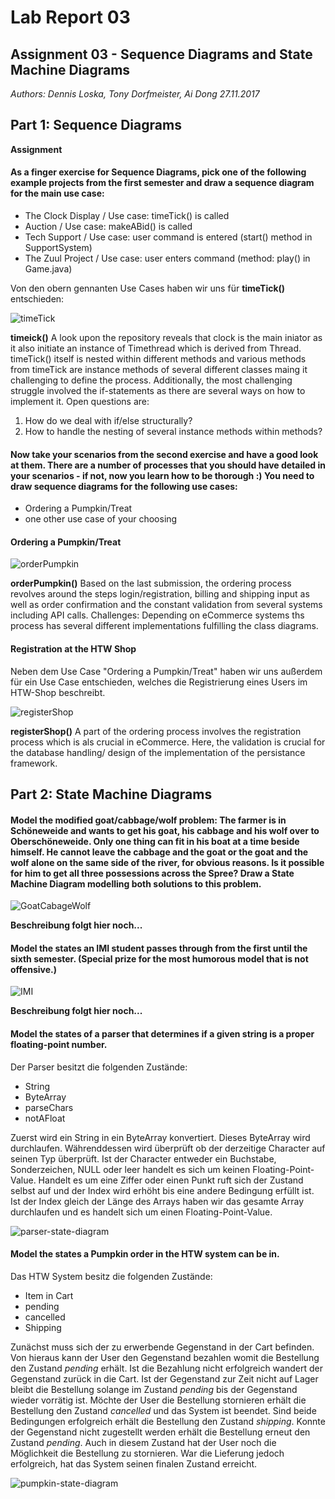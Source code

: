 # Lab Report 03
## Assignment 03 - Sequence Diagrams and State Machine Diagrams
_Authors: Dennis Loska, Tony Dorfmeister, Ai Dong 27.11.2017_

## Part 1: Sequence Diagrams
**Assignment**

#### As a finger exercise for Sequence Diagrams, pick one of the following example projects from the first semester and draw a sequence diagram for the main use case:

 - The Clock Display / Use case: timeTick() is called
 - Auction / Use case: makeABid() is called
 - Tech Support / Use case: user command is entered (start() method in SupportSystem)
 - The Zuul Project / Use case: user enters command (method: play() in Game.java)

Von den obern gennanten Use Cases haben wir uns für **timeTick()** entschieden:

![timeTick](useCase_timeTick.jpg)

**timeick()**
A look upon the repository reveals that clock is the main iniator as it also initiate an instance of Timethread which is derived from Thread. timeTick() itself is nested within different methods and various methods from timeTick are instance methods of several different classes maing it challenging to define the process. Additionally, the most challenging struggle involved the if-statements as there are several ways on how to implement it. Open questions are:

1. How do we deal with if/else structurally?
2. How to handle the nesting of several instance methods within methods?

#### Now take your scenarios from the second exercise and have a good look at them. There are a number of processes that you should have detailed in your scenarios - if not, now you learn how to be thorough :) You need to draw sequence diagrams for the following use cases:

- Ordering a Pumpkin/Treat
- one other use case of your choosing

#### Ordering a Pumpkin/Treat

![orderPumpkin](useCase_orderingPumkin.jpg)

**orderPumpkin()**
Based on the last submission, the ordering process revolves around the steps login/registration, billing and shipping input as well as order confirmation and the constant validation from several systems including API calls. Challenges: Depending on eCommerce systems ths process has several different implementations fulfilling the class diagrams. 

#### Registration at the HTW Shop
Neben dem Use Case "Ordering a Pumpkin/Treat" haben wir uns außerdem für ein Use Case entschieden, welches die Registrierung eines Users im HTW-Shop beschreibt.

![registerShop](useCase_registrationHTWshop.jpg)

**registerShop()**
A part of the ordering process involves the registration process which is als crucial in eCommerce. Here, the validation is crucial for the database handling/ design of the implementation of the persistance framework.

## Part 2: State Machine Diagrams

#### Model the modified goat/cabbage/wolf problem: The farmer is in Schöneweide and wants to get his goat, his cabbage and his wolf over to Oberschöneweide. Only one thing can fit in his boat at a time beside himself. He cannot leave the cabbage and the goat or the goat and the wolf alone on the same side of the river, for obvious reasons. Is it possible for him to get all three possessions across the Spree? Draw a State Machine Diagram modelling both solutions to this problem.

![GoatCabageWolf](goat-cabbage-wolf.png)

**Beschreibung folgt hier noch...**

#### Model the states an IMI student passes through from the first until the sixth semester. (Special prize for the most humorous model that is not offensive.)

![IMI](imi.png)

**Beschreibung folgt hier noch...**

#### Model the states of a parser that determines if a given string is a proper floating-point number.

Der Parser besitzt die folgenden Zustände:

- String
- ByteArray
- parseChars
- notAFloat

Zuerst wird ein String in ein ByteArray konvertiert. Dieses ByteArray wird durchlaufen. Währenddessen wird überprüft ob der derzeitige Character auf seinen Typ überprüft. Ist der Character entweder ein Buchstabe, Sonderzeichen, NULL oder leer handelt es sich um keinen Floating-Point-Value. Handelt es um eine Ziffer oder einen Punkt ruft sich der Zustand selbst auf und der Index wird erhöht bis eine andere Bedingung erfüllt ist. Ist der Index gleich der Länge des Arrays haben wir das gesamte Array durchlaufen und es handelt sich um einen Floating-Point-Value.

![parser-state-diagram](/Users/tweak/CloudStation/IMI/03_Semester/Informatik-03/labs/Lab03_SequenceAndStateMachineDiagrams/parser-state-diagram.jpeg)



#### Model the states a Pumpkin order in the HTW system can be in.

Das HTW System besitz die folgenden Zustände:

- Item in Cart
- pending
- cancelled
- Shipping

Zunächst muss sich der zu erwerbende Gegenstand in der Cart befinden. Von hieraus kann der User den Gegenstand bezahlen womit die Bestellung den Zustand *pending* erhält. Ist die Bezahlung nicht erfolgreich wandert der Gegenstand zurück in die Cart. Ist der Gegenstand zur Zeit nicht auf Lager bleibt die Bestellung solange im Zustand *pending* bis der Gegenstand wieder vorrätig ist. Möchte der User die Bestellung stornieren erhält die Bestellung den Zustand *cancelled* und das System ist beendet. Sind beide Bedingungen erfolgreich erhält die Bestellung den Zustand *shipping*. Konnte der Gegenstand nicht zugestellt werden erhält die Bestellung erneut den Zustand *pending*. Auch in diesem Zustand hat der User noch die Möglichkeit die Bestellung zu stornieren. War die Lieferung jedoch erfolgreich, hat das System seinen finalen Zustand erreicht.

![pumpkin-state-diagram](/Users/tweak/CloudStation/IMI/03_Semester/Informatik-03/labs/Lab03_SequenceAndStateMachineDiagrams/pumpkin-state-diagram.jpeg)

